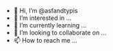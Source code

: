 - 👋 Hi, I’m @asfandtypis
- 👀 I’m interested in ...
- 🌱 I’m currently learning ...
- 💞️ I’m looking to collaborate on ...
- 📫 How to reach me ...

<!---
asfandtypis/asfandtypis is a ✨ special ✨ repository because its `README.md` (this file) appears on your GitHub profile.
You can click the Preview link to take a look at your changes.
--->
